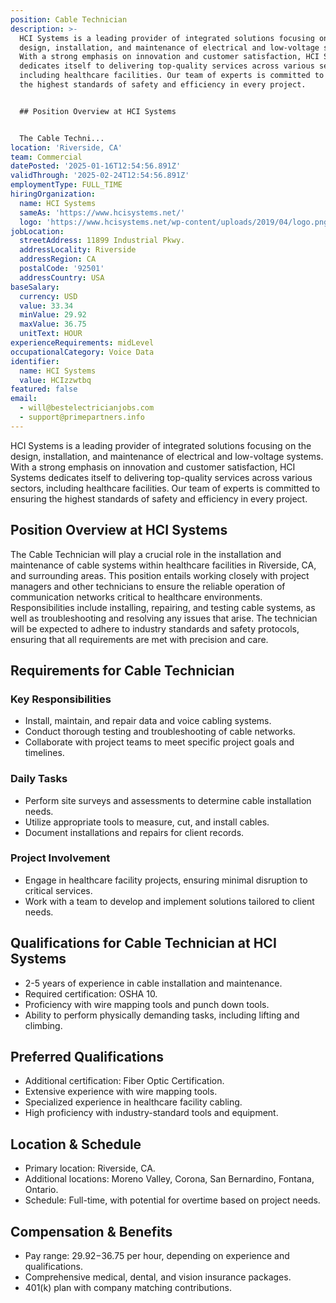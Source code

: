 ```yaml
---
position: Cable Technician
description: >-
  HCI Systems is a leading provider of integrated solutions focusing on the
  design, installation, and maintenance of electrical and low-voltage systems.
  With a strong emphasis on innovation and customer satisfaction, HCI Systems
  dedicates itself to delivering top-quality services across various sectors,
  including healthcare facilities. Our team of experts is committed to ensuring
  the highest standards of safety and efficiency in every project.


  ## Position Overview at HCI Systems


  The Cable Techni...
location: 'Riverside, CA'
team: Commercial
datePosted: '2025-01-16T12:54:56.891Z'
validThrough: '2025-02-24T12:54:56.891Z'
employmentType: FULL_TIME
hiringOrganization:
  name: HCI Systems
  sameAs: 'https://www.hcisystems.net/'
  logo: 'https://www.hcisystems.net/wp-content/uploads/2019/04/logo.png'
jobLocation:
  streetAddress: 11899 Industrial Pkwy.
  addressLocality: Riverside
  addressRegion: CA
  postalCode: '92501'
  addressCountry: USA
baseSalary:
  currency: USD
  value: 33.34
  minValue: 29.92
  maxValue: 36.75
  unitText: HOUR
experienceRequirements: midLevel
occupationalCategory: Voice Data
identifier:
  name: HCI Systems
  value: HCIzzwtbq
featured: false
email:
  - will@bestelectricianjobs.com
  - support@primepartners.info
---
```




HCI Systems is a leading provider of integrated solutions focusing on the design, installation, and maintenance of electrical and low-voltage systems. With a strong emphasis on innovation and customer satisfaction, HCI Systems dedicates itself to delivering top-quality services across various sectors, including healthcare facilities. Our team of experts is committed to ensuring the highest standards of safety and efficiency in every project.

## Position Overview at HCI Systems

The Cable Technician will play a crucial role in the installation and maintenance of cable systems within healthcare facilities in Riverside, CA, and surrounding areas. This position entails working closely with project managers and other technicians to ensure the reliable operation of communication networks critical to healthcare environments. Responsibilities include installing, repairing, and testing cable systems, as well as troubleshooting and resolving any issues that arise. The technician will be expected to adhere to industry standards and safety protocols, ensuring that all requirements are met with precision and care.

## Requirements for Cable Technician

### Key Responsibilities
- Install, maintain, and repair data and voice cabling systems.
- Conduct thorough testing and troubleshooting of cable networks.
- Collaborate with project teams to meet specific project goals and timelines.

### Daily Tasks
- Perform site surveys and assessments to determine cable installation needs.
- Utilize appropriate tools to measure, cut, and install cables.
- Document installations and repairs for client records.

### Project Involvement
- Engage in healthcare facility projects, ensuring minimal disruption to critical services.
- Work with a team to develop and implement solutions tailored to client needs.

## Qualifications for Cable Technician at HCI Systems

- 2-5 years of experience in cable installation and maintenance.
- Required certification: OSHA 10.
- Proficiency with wire mapping tools and punch down tools.
- Ability to perform physically demanding tasks, including lifting and climbing.

## Preferred Qualifications

- Additional certification: Fiber Optic Certification.
- Extensive experience with wire mapping tools.
- Specialized experience in healthcare facility cabling.
- High proficiency with industry-standard tools and equipment.

## Location & Schedule

- Primary location: Riverside, CA.
- Additional locations: Moreno Valley, Corona, San Bernardino, Fontana, Ontario.
- Schedule: Full-time, with potential for overtime based on project needs.

## Compensation & Benefits

- Pay range: $29.92-$36.75 per hour, depending on experience and qualifications.
- Comprehensive medical, dental, and vision insurance packages.
- 401(k) plan with company matching contributions.
